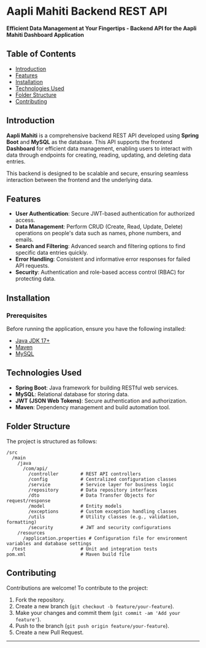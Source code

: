 # Aapli Mahiti Backend REST API

**Efficient Data Management at Your Fingertips - Backend API for the Aapli Mahiti Dashboard Application**

## Table of Contents
- [Introduction](#introduction)
- [Features](#features)
- [Installation](#installation)
- [Technologies Used](#technologies-used)
- [Folder Structure](#folder-structure)
- [Contributing](#contributing)

## Introduction
**Aapli Mahiti** is a comprehensive backend REST API developed using **Spring Boot** and **MySQL** as the database. This API supports the frontend **Dashboard** for efficient data management, enabling users to interact with data through endpoints for creating, reading, updating, and deleting data entries.

This backend is designed to be scalable and secure, ensuring seamless interaction between the frontend and the underlying data.

## Features
- **User Authentication**: Secure JWT-based authentication for authorized access.
- **Data Management**: Perform CRUD (Create, Read, Update, Delete) operations on people's data such as names, phone numbers, and emails.
- **Search and Filtering**: Advanced search and filtering options to find specific data entries quickly.
- **Error Handling**: Consistent and informative error responses for failed API requests.
- **Security**: Authentication and role-based access control (RBAC) for protecting data.
  
## Installation

### Prerequisites
Before running the application, ensure you have the following installed:
- [Java JDK 17+](https://www.oracle.com/java/technologies/javase-jdk17-downloads.html)
- [Maven](https://maven.apache.org/)
- [MySQL](https://www.mysql.com/)

## Technologies Used
- **Spring Boot**: Java framework for building RESTful web services.
- **MySQL**: Relational database for storing data.
- **JWT (JSON Web Tokens)**: Secure authentication and authorization.
- **Maven**: Dependency management and build automation tool.

## Folder Structure

The project is structured as follows:

```
/src
  /main
    /java
      /com/api/
        /controller        # REST API controllers
        /config            # Centralized configuration classes
        /service           # Service layer for business logic
        /repository        # Data repository interfaces
        /dto               # Data Transfer Objects for request/response
        /model             # Entity models
        /exceptions        # Custom exception handling classes
        /utils             # Utility classes (e.g., validation, formatting)
        /security          # JWT and security configurations
    /resources
      /application.properties # Configuration file for environment variables and database settings
  /test                    # Unit and integration tests
pom.xml                    # Maven build file
```

## Contributing
Contributions are welcome! To contribute to the project:
1. Fork the repository.
2. Create a new branch (`git checkout -b feature/your-feature`).
3. Make your changes and commit them (`git commit -am 'Add your feature'`).
4. Push to the branch (`git push origin feature/your-feature`).
5. Create a new Pull Request.

---
